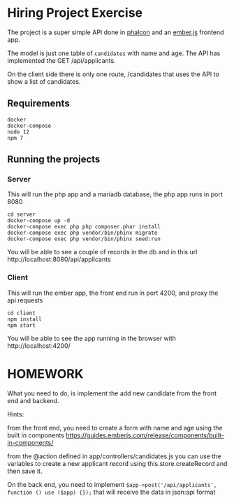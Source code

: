 Hiring Project Exercise
=======================

The project is a super simple API done in [phalcon](https://phalcon.io/en-us)
and an [ember.js](https://emberjs.com/) frontend app.

The model is just one table of `candidates` with name and age.
The API has implemented the GET /api/applicants.

On the client side there is only one route, /candidates
that uses the API to show a list of candidates.

## Requirements
```
docker
docker-compose
node 12
npm 7
```
## Running the projects

### Server

This will run the php app and a mariadb database, the php app runs in port 8080
```
cd server
docker-compose up -d
docker-compose exec php php composer.phar install
docker-compose exec php vendor/bin/phinx migrate
docker-compose exec php vendor/bin/phinx seed:run
```

You will be able to see a couple of records in the db and in this url http://localhost:8080/api/applicants

### Client

This will run the ember app, the front end run in port 4200, and proxy the api requests
```
cd client
npm install
npm start
```

You will be able to see the app running in the browser with http://localhost:4200/

# HOMEWORK

What you need to do, is implement the add new candidate from the front end and backend.

Hints:

from the front end, you need to create a form with name and age using the built in components
https://guides.emberjs.com/release/components/built-in-components/

from the @action defined in app/controllers/candidates.js you can use the variables to create
a new applicant record using this.store.createRecord and then save it.

On the back end, you need to implement `$app->post('/api/applicants', function () use ($app) {});` that will receive the data
in json:api format 
